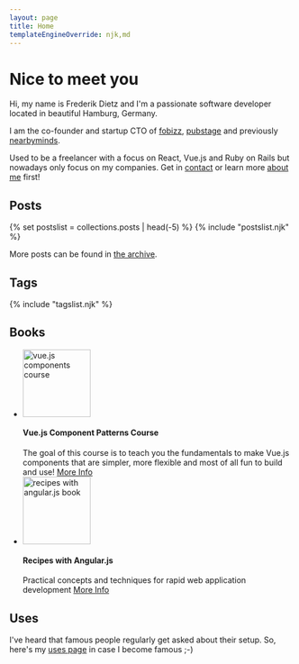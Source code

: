 ```yaml
---
layout: page
title: Home
templateEngineOverride: njk,md
---
```

# Nice to meet you

Hi, my name is Frederik Dietz and I'm a passionate software developer located in beautiful Hamburg, Germany.

I am the co-founder and startup CTO of [fobizz](https://fobizz.com), [pubstage](https://pubstage.com/) and previously [nearbyminds](https://www.nearbyminds.com).

Used to be a freelancer with a focus on React, Vue.js and Ruby on Rails but nowadays only focus on my companies. Get in <a href="mailto:fdietz@gmail.com">contact</a> or learn more [about me](/pages/about) first!

## Posts

{% set postslist = collections.posts | head(-5) %}
{% include "postslist.njk" %}

More posts can be found in <a href="{{ '/archive/' | url }}">the archive</a>.

## Tags

{% include "tagslist.njk" %}

## Books

<ul class="list-unstyled">
  <li class="media">
    <img src="/images/vue_book.png" width="120" alt="vue.js components course">
    <div class="media-body">
      <h4>Vue.js Component Patterns Course</h4>
      The goal of this course is to teach you the fundamentals to make Vue.js components that are simpler, more flexible
          and most of all fun to build and use!
      <a href="/pages/vue-component-patterns-course" class="stretched-link">More Info</a>
    </div>
  </li>
  <li class="media">
    <img src="/images/book-medium.png" width="120" alt="recipes with angular.js book">
    <div class="media-body">
      <h4>Recipes with Angular.js</h4>
      Practical concepts and techniques for rapid web application development
      <a href="/pages/angular-recipes-book" class="stretched-link">
        More Info
      </a>
    </div>
  </li>
</ul>

## Uses

I've heard that famous people regularly get asked about their setup. So, here's my [uses page](/pages/uses) in case I become famous ;-)
